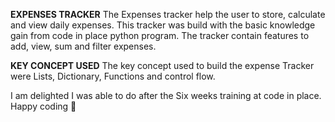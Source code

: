 **EXPENSES TRACKER**
The Expenses tracker help the user to store, calculate and view daily expenses. 
This tracker was build with the basic knowledge gain from code in place python program.
The tracker contain features to add, view, sum and filter expenses.

**KEY CONCEPT USED**
The key concept used to build the expense Tracker were Lists, Dictionary, Functions and control flow. 

I am delighted I was able to do after the Six weeks training at code in place. 
Happy coding  🤩
